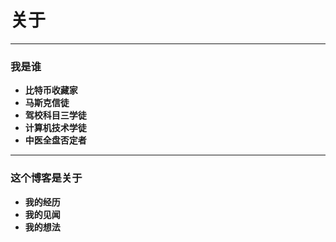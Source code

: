 # 关于

---

### 我是谁

*   **比特币收藏家**
*   **马斯克信徒**
*   **驾校科目三学徒**
*   **计算机技术学徒**
*   **中医全盘否定者**

---

### 这个博客是关于

*   **我的经历**
*   **我的见闻**
*   **我的想法**
